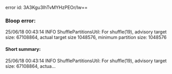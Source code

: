 error id: 3A3Kgu3IhTvMYHzPEOr/Iw==
### Bloop error:

25/06/18 00:43:14 INFO ShufflePartitionsUtil: For shuffle(19), advisory target size: 67108864, actual target size 1048576, minimum partition size: 1048576
#### Short summary: 

25/06/18 00:43:14 INFO ShufflePartitionsUtil: For shuffle(19), advisory target size: 67108864, actua...